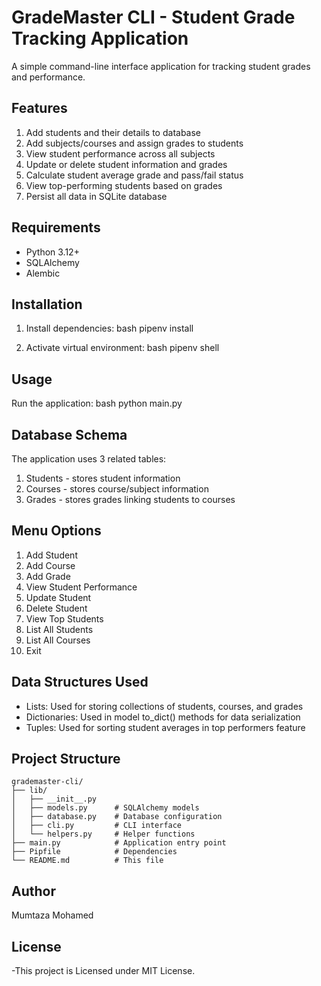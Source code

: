 # GradeMaster CLI - Student Grade Tracking Application

A simple command-line interface application for tracking student grades and performance.

## Features

  1. Add students and their details to database
  2. Add subjects/courses and assign grades to students  
  3. View student performance across all subjects
  4. Update or delete student information and grades
  5. Calculate student average grade and pass/fail status
  6. View top-performing students based on grades
  7. Persist all data in SQLite database

## Requirements

- Python 3.12+
- SQLAlchemy
- Alembic

## Installation

1. Install dependencies:
bash
pipenv install

2. Activate virtual environment:
bash
pipenv shell


## Usage

Run the application:
bash
python main.py


## Database Schema

The application uses 3 related tables:

1. Students - stores student information
2. Courses - stores course/subject information  
3. Grades - stores grades linking students to courses

## Menu Options

1. Add Student
2. Add Course
3. Add Grade
4. View Student Performance
5. Update Student
6. Delete Student
7. View Top Students
8. List All Students
9. List All Courses
0. Exit

## Data Structures Used

- Lists: Used for storing collections of students, courses, and grades
- Dictionaries: Used in model to_dict() methods for data serialization
- Tuples: Used for sorting student averages in top performers feature

## Project Structure

```
grademaster-cli/
├── lib/
│   ├── __init__.py
│   ├── models.py      # SQLAlchemy models
│   ├── database.py    # Database configuration
│   ├── cli.py         # CLI interface
│   └── helpers.py     # Helper functions
├── main.py            # Application entry point
├── Pipfile            # Dependencies
└── README.md          # This file
```
## Author
Mumtaza Mohamed

## License
-This project is Licensed under MIT License.